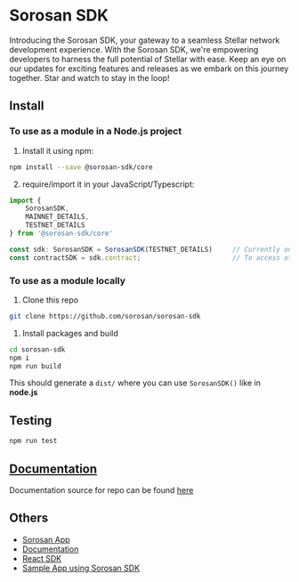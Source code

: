 # Sorosan SDK 

Introducing the Sorosan SDK, your gateway to a seamless Stellar network development experience. With the Sorosan SDK, we're empowering developers to harness the full potential of Stellar with ease. Keep an eye on our updates for exciting features and releases as we embark on this journey together. Star and watch to stay in the loop!

## Install

### To use as a module in a Node.js project

1. Install it using npm:
```bash
npm install --save @sorosan-sdk/core
```

2. require/import it in your JavaScript/Typescript:
```ts
import { 
    SorosanSDK,     
    MAINNET_DETAILS,
    TESTNET_DETAILS
} from '@sorosan-sdk/core'

const sdk: SorosanSDK = SorosanSDK(TESTNET_DETAILS)		// Currently only support testnet
const contractSDK = sdk.contract;		                // To access other SDK
```

### To use as a module locally

1. Clone this repo
```bash
git clone https://github.com/sorosan/sorosan-sdk
```

1. Install packages and build
```bash
cd sorosan-sdk
npm i
npm run build
```
This should generate a `dist/` where  you can use `SorosanSDK()` like in **node.js**

## Testing

```bash
npm run test
```

## [Documentation](https://sorosan.github.io/sorosan-doc/)

Documentation source for repo can be found [here](https://github.com/Sorosan/sorosan-sdk/tree/master/sorosan-doc)

## Others

- [Sorosan App](https://sorosan-dapp.vercel.app/sdk)
- [Documentation](https://sorosan.github.io/sorosan-doc)
- [React SDK](https://www.npmjs.com/package/@sorosan-sdk/react)
- [Sample App using Sorosan SDK](https://github.com/Sorosan/create-sorosan-app)